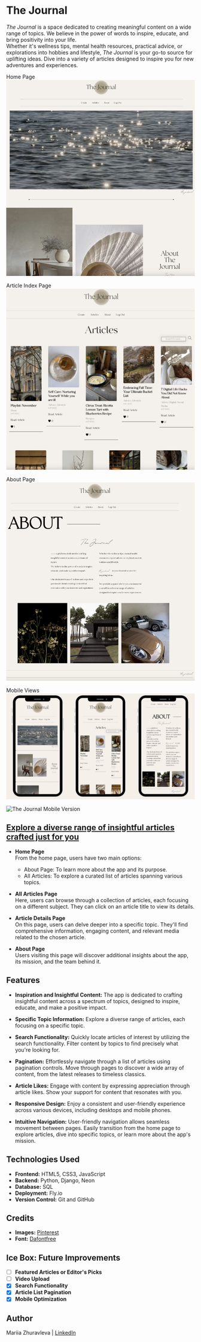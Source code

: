 # The Journal 
*The Journal* is a space dedicated to creating meaningful content on a wide range of topics. 
We believe in the power of words to inspire, educate, and bring positivity into your life.  
Whether it's wellness tips, mental health resources, practical advice, or explorations into hobbies and lifestyle, *The Journal* is your go-to source for uplifting ideas. Dive into a variety of articles designed to inspire you for new adventures and experiences.

Home Page
![Home Page Screenshot](main_app/static/images/home-page.png)

Article Index Page
![Article Index Page Screenshot](main_app/static/images/articles-page.png)

About Page
![About Page Screenshot](main_app/static/images/about-page.png)

Mobile Views
![Mobile Views Screenshot](main_app/static/images/mobile-views.jpg)

![The Journal Mobile Version](main_app/static/images/journal-video.gif)


## [Explore a diverse range of insightful articles crafted just for you](https://mz-powder-peak.fly.dev/)

- **Home Page**  
  From the home page, users have two main options:
  * About Page: To learn more about the app and its purpose.
  * All Articles: To explore a curated list of articles spanning various topics.

- **All Articles Page**  
  Here, users can browse through a collection of articles, each focusing on a different subject. They can click on an article title to view its details.

- **Article Details Page**  
  On this page, users can delve deeper into a specific topic. They'll find comprehensive information, engaging content, and relevant media related to the chosen article.

- **About Page**  
  Users visiting this page will discover additional insights about the app, its mission, and the team behind it.


## Features
- **Inspiration and Insightful Content:** The app is dedicated to crafting insightful content across a spectrum of topics, designed to inspire, educate, and make a positive impact.

- **Specific Topic Information:** Explore a diverse range of articles, each focusing on a specific topic. 

- **Search Functionality:** Quickly locate articles of interest by utilizing the search functionality. Filter content by topics to find precisely what you're looking for.

- **Pagination:** Effortlessly navigate through a list of articles using pagination controls. Move through pages to discover a wide array of content, from the latest releases to timeless classics.

- **Article Likes:** Engage with content by expressing appreciation through article likes. Show your support for content that resonates with you.

- **Responsive Design:** Enjoy a consistent and user-friendly experience across various devices, including desktops and mobile phones. 

- **Intuitive Navigation:** User-friendly navigation allows seamless movement between pages. Easily transition from the home page to explore articles, dive into specific topics, or learn more about the app's mission.

## Technologies Used
- **Frontend:** HTML5, CSS3, JavaScript
- **Backend:** Python, Django, Neon
- **Database:** SQL
- **Deployment:** Fly.io
- **Version Control:** Git and GitHub

## Credits
- **Images:** [Pinterest](https://www.pinterest.com/)
- **Font:** [Dafontfree](https://www.dafontfree.io/the-seasons-font/)


## Ice Box: Future Improvements
- [ ] **Featured Articles or Editor's Picks**
- [ ] **Video Upload**
- [x] **Search Functionality**
- [x] **Article List Pagination**
- [x] **Mobile Optimization**

## Author 

Mariia Zhuravleva | [LinkedIn](https://www.linkedin.com/in/mariia-zhuravleva-5232b3219/)


